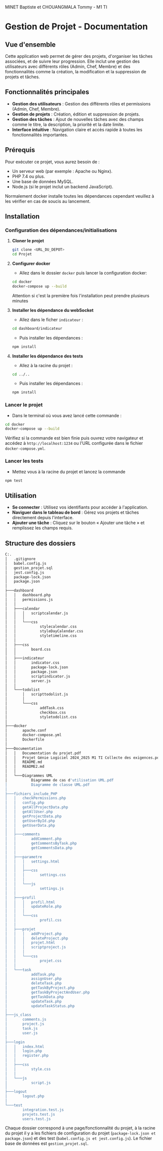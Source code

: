 MINET Baptiste et CHOUANGMALA Tommy - M1 TI

# Gestion de Projet - Documentation

## Vue d'ensemble
Cette application web permet de gérer des projets, d'organiser les tâches associées, et de suivre leur progression. Elle inclut une gestion des utilisateurs avec différents rôles (Admin, Chef, Membre) et des fonctionnalités comme la création, la modification et la suppression de projets et tâches.

## Fonctionnalités principales
- **Gestion des utilisateurs** : Gestion des différents rôles et permissions (Admin, Chef, Membre).
- **Gestion de projets** : Création, édition et suppression de projets.
- **Gestion des tâches** : Ajout de nouvelles tâches avec des champs comme le titre, la description, la priorité et la date limite.
- **Interface intuitive** : Navigation claire et accès rapide à toutes les fonctionnalités importantes.

## Prérequis
Pour exécuter ce projet, vous aurez besoin de :
- Un serveur web (par exemple : Apache ou Nginx).
- PHP 7.4 ou plus.
- Une base de données MySQL.
- Node.js (si le projet inclut un backend JavaScript).

Normalement docker installe toutes les dépendances cependant veuillez à les vérifier en cas de soucis au lancement.

## Installation
### Configuration des dépendances/initialisations
1. **Cloner le projet**
   ```bash
   git clone <URL_DU_DEPOT>
   cd Projet
   ```

2. **Configurer docker**
    - Allez dans le dossier `docker` puis lancer la configuration docker:
    ```bash
    cd docker
    docker-compose up --build
    ```
    Attention si c'est la première fois l'installation peut prendre plusieurs minutes

3. **Installer les dépendance du webSocket**
   - Allez dans le ficher `indicateur` :
    ```bash
    cd dashboard/indicateur
    ```
    - Puis installer les dépendances :
    ```bash
    npm install
    ```
4. **Installer les dépendance des tests**
   - Allez à la racine du projet :
    ```bash
    cd ../..
    ```
    - Puis installer les dépendances :
    ```bash
    npm install
    ```
    
### Lancer le projet
 - Dans le terminal où vous avez lancé cette commande :
```bash
cd docker
docker-compose up --build
```
Vérifiez si la commande est bien finie puis ouvrez votre navigateur et accédez à `http://localhost:1234` ou l'URL configurée dans le fichier `docker-compose.yml`.

### Lancer les tests
- Mettez vous à la racine du projet et lancez la commande
```bash
npm test
```

## Utilisation
- **Se connecter** : Utilisez vos identifiants pour accéder à l'application.
- **Naviguer dans le tableau de bord** : Gérez vos projets et tâches directement depuis l'interface.
- **Ajouter une tâche** : Cliquez sur le bouton « Ajouter une tâche » et remplissez les champs requis.

## Structure des dossiers
```bash
C:.
│   .gitignore
│   babel.config.js
│   gestion_projet.sql
│   jest.config.js
│   package-lock.json
│   package.json
│
├───dashboard
│   │   dashboard.php
│   │   permissions.js
│   │
│   ├───calendar
│   │   │   scriptcalendar.js
│   │   │
│   │   └───css
│   │           stylecalendar.css
│   │           styleDayCalendar.css      
│   │           styletimeline.css
│   │
│   ├───css
│   │       board.css
│   │
│   ├───indicateur
│   │       indicator.css     
│   │       package-lock.json 
│   │       package.json      
│   │       scriptindicator.js
│   │       server.js
│   │
│   └───todolist
│       │   scripttodolist.js 
│       │
│       └───css
│               addTask.css
│               checkbox.css
│               styletodolist.css
│
├───docker
│       apache.conf
│       docker-compose.yml
│       Dockerfile
│
├───Documentation
│   │   Documentation du projet.pdf
│   │   Projet Génie Logiciel 2024_2025 M1 TI Collecte des exigences.pdf
│   │   README.md
│   │   README2.md
│   │
│   └───Diagrammes UML
│           Diagramme de cas d'utilisation UML.pdf      
│           Diagramme de classe UML.pdf
│
├───fichiers_include_PHP
│   │   checkPermissions.php
│   │   config.php
│   │   getAllProjectData.php
│   │   getAllUser.php
│   │   getProjectData.php
│   │   getUserById.php
│   │   getUserData.php
│   │
│   ├───comments
│   │       addComment.php
│   │       getCommentsByTask.php
│   │       getCommentsData.php
│   │
│   ├───parametre
│   │   │   settings.html
│   │   │
│   │   ├───css
│   │   │       settings.css
│   │   │
│   │   └───js
│   │           settings.js
│   │
│   ├───profil
│   │   │   profil.html
│   │   │   updateRole.php
│   │   │
│   │   └───css
│   │           profil.css
│   │
│   ├───projet
│   │   │   addProject.php
│   │   │   deleteProject.php
│   │   │   projet.html
│   │   │   scriptproject.js
│   │   │
│   │   └───css
│   │           projet.css
│   │
│   └───task
│           addTask.php
│           assignUser.php
│           deleteTask.php
│           getTaskByProject.php
│           getTaskByProjectAndUser.php
│           getTaskData.php
│           updateTask.php
│           updateTaskStatus.php
│
├───js_class
│       comments.js
│       project.js
│       task.js
│       user.js
│
├───login
│   │   index.html
│   │   login.php
│   │   register.php
│   │
│   ├───css
│   │       style.css
│   │
│   └───js
│           script.js
│
├───logout
│       logout.php
│
└───test
        integration.test.js
        projets.test.js
        users.test.js
```
Chaque dossier correspond à une page/fonctionnalité du projet, à la racine du projet il y a les fichiers de configuration du projet (`package-lock.json et package.json`) et des test (`babel.config.js et jest.config.js`).
Le fichier base de données est `gestion_projet.sql`.

